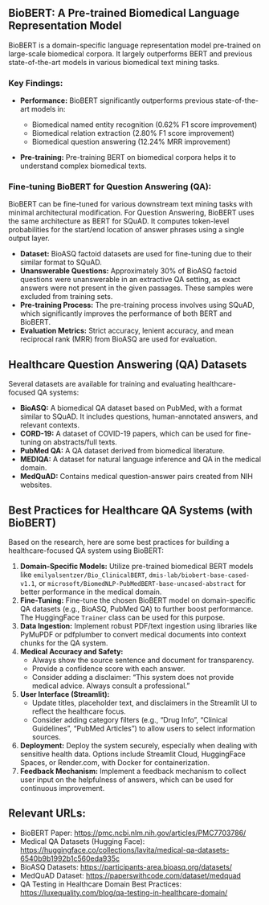## BioBERT: A Pre-trained Biomedical Language Representation Model

BioBERT is a domain-specific language representation model pre-trained on large-scale biomedical corpora. It largely outperforms BERT and previous state-of-the-art models in various biomedical text mining tasks.

### Key Findings:

*   **Performance:** BioBERT significantly outperforms previous state-of-the-art models in:
    *   Biomedical named entity recognition (0.62% F1 score improvement)
    *   Biomedical relation extraction (2.80% F1 score improvement)
    *   Biomedical question answering (12.24% MRR improvement)

*   **Pre-training:** Pre-training BERT on biomedical corpora helps it to understand complex biomedical texts.

### Fine-tuning BioBERT for Question Answering (QA):

BioBERT can be fine-tuned for various downstream text mining tasks with minimal architectural modification. For Question Answering, BioBERT uses the same architecture as BERT for SQuAD. It computes token-level probabilities for the start/end location of answer phrases using a single output layer.

*   **Dataset:** BioASQ factoid datasets are used for fine-tuning due to their similar format to SQuAD.
*   **Unanswerable Questions:** Approximately 30% of BioASQ factoid questions were unanswerable in an extractive QA setting, as exact answers were not present in the given passages. These samples were excluded from training sets.
*   **Pre-training Process:** The pre-training process involves using SQuAD, which significantly improves the performance of both BERT and BioBERT.
*   **Evaluation Metrics:** Strict accuracy, lenient accuracy, and mean reciprocal rank (MRR) from BioASQ are used for evaluation.




## Healthcare Question Answering (QA) Datasets

Several datasets are available for training and evaluating healthcare-focused QA systems:

*   **BioASQ:** A biomedical QA dataset based on PubMed, with a format similar to SQuAD. It includes questions, human-annotated answers, and relevant contexts.
*   **CORD-19:** A dataset of COVID-19 papers, which can be used for fine-tuning on abstracts/full texts.
*   **PubMed QA:** A QA dataset derived from biomedical literature.
*   **MEDIQA:** A dataset for natural language inference and QA in the medical domain.
*   **MedQuAD:** Contains medical question-answer pairs created from NIH websites.

## Best Practices for Healthcare QA Systems (with BioBERT)

Based on the research, here are some best practices for building a healthcare-focused QA system using BioBERT:

1.  **Domain-Specific Models:** Utilize pre-trained biomedical BERT models like `emilyalsentzer/Bio_ClinicalBERT`, `dmis-lab/biobert-base-cased-v1.1`, or `microsoft/BiomedNLP-PubMedBERT-base-uncased-abstract` for better performance in the medical domain.
2.  **Fine-Tuning:** Fine-tune the chosen BioBERT model on domain-specific QA datasets (e.g., BioASQ, PubMed QA) to further boost performance. The HuggingFace `Trainer` class can be used for this purpose.
3.  **Data Ingestion:** Implement robust PDF/text ingestion using libraries like PyMuPDF or pdfplumber to convert medical documents into context chunks for the QA system.
4.  **Medical Accuracy and Safety:**
    *   Always show the source sentence and document for transparency.
    *   Provide a confidence score with each answer.
    *   Consider adding a disclaimer: “This system does not provide medical advice. Always consult a professional.”
5.  **User Interface (Streamlit):**
    *   Update titles, placeholder text, and disclaimers in the Streamlit UI to reflect the healthcare focus.
    *   Consider adding category filters (e.g., “Drug Info”, “Clinical Guidelines”, “PubMed Articles”) to allow users to select information sources.
6.  **Deployment:** Deploy the system securely, especially when dealing with sensitive health data. Options include Streamlit Cloud, HuggingFace Spaces, or Render.com, with Docker for containerization.
7.  **Feedback Mechanism:** Implement a feedback mechanism to collect user input on the helpfulness of answers, which can be used for continuous improvement.

## Relevant URLs:

*   BioBERT Paper: https://pmc.ncbi.nlm.nih.gov/articles/PMC7703786/
*   Medical QA Datasets (Hugging Face): https://huggingface.co/collections/lavita/medical-qa-datasets-6540b9b1992b1c560eda935c
*   BioASQ Datasets: https://participants-area.bioasq.org/datasets/
*   MedQuAD Dataset: https://paperswithcode.com/dataset/medquad
*   QA Testing in Healthcare Domain Best Practices: https://luxequality.com/blog/qa-testing-in-healthcare-domain/


